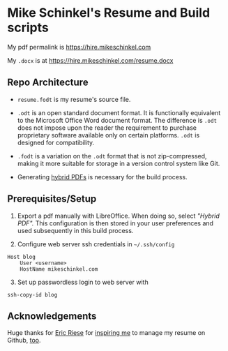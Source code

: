 # Mike Schinkel's Resume and Build scripts


My pdf permalink is https://hire.mikeschinkel.com

My `.docx` is at https://hire.mikeschinkel.com/resume.docx

## Repo Architecture

- `resume.fodt` is my resume's source file. 

- `.odt` is an open standard document format. It is functionally equivalent to the Microsoft Office Word document format. The difference is `.odt` does not impose upon the reader the requirement to purchase proprietary software available only on certain platforms. `.odt` is designed for compatibility. 

- `.fodt` is a variation on the `.odt` format that is not zip-compressed, making it more suitable for storage in a version control system like Git.

- Generating [hybrid PDFs](https://wiki.documentfoundation.org/Faq/Writer/PDF_Hybrid) is necessary for the build process.


## Prerequisites/Setup
1. Export a pdf manually with LibreOffice. When doing so, select _"Hybrid PDF"._ This configuration is then stored in your user preferences and used subsequently in this build process.

2. Configure web server ssh credentials in `~/.ssh/config`
```
Host blog
	User <username>
	HostName mikeschinkel.com
```
3. Set up passwordless login to web server with
```
ssh-copy-id blog
```

## Acknowledgements

Huge thanks for [Eric Riese](https://github.com/er2) for [inspiring me](https://www.codementor.io/@ericriese/how-i-maintain-my-resume-and-why-2ac7ensiqk) to manage my resume on Github, [too](https://github.com/er2/resume).